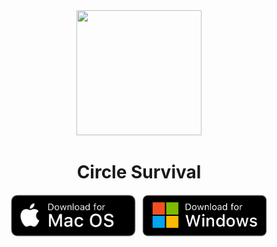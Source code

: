 <div align="center">
    <img src="icon.png" width=200 height=200>
    <h1>Circle Survival</h1>
    <div style="display: flex; justify-content: center; gap: 10px;">
        <a href="https://github.com/MoHHamMed-2030/circle_survival/releases/tag/v0.0.5">
            <img src="mac.png" width=200>
        </a>
        <a href="">
            <img src="windows.png" width=200>
        </a>
    </div>
</div>

